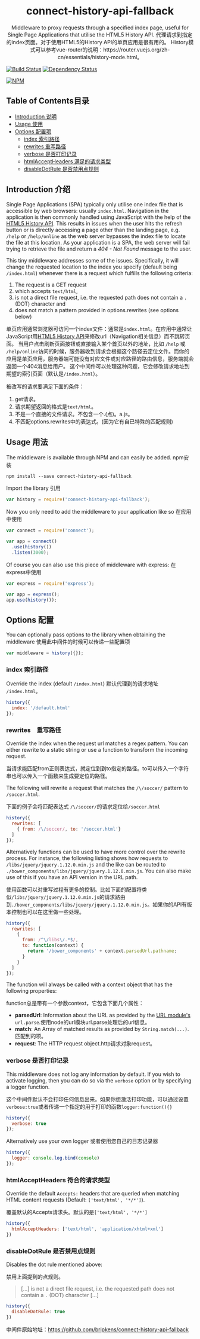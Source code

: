 <h1 align="center">connect-history-api-fallback</h1>
<p align="center">Middleware to proxy requests through a specified index page, useful for Single Page Applications that utilise the HTML5 History API.
代理请求到指定的index页面。对于使用HTML5的History API的单页应用是很有用的。
History模式可以参考vue-router的说明：https://router.vuejs.org/zh-cn/essentials/history-mode.html。
</p>

[![Build Status](https://travis-ci.org/bripkens/connect-history-api-fallback.svg?branch=master)](https://travis-ci.org/bripkens/connect-history-api-fallback)
[![Dependency Status](https://david-dm.org/bripkens/connect-history-api-fallback/master.svg)](https://david-dm.org/bripkens/connect-history-api-fallback/master)

[![NPM](https://nodei.co/npm/connect-history-api-fallback.png?downloads=true&downloadRank=true)](https://nodei.co/npm/connect-history-api-fallback/)


<h2>Table of Contents目录</h2>

<!-- TOC depthFrom:2 depthTo:6 withLinks:1 updateOnSave:1 orderedList:0 -->

- [Introduction 说明](#introduction)
- [Usage 使用](#usage)
- [Options 配置项](#options)
	- [index 索引路径](#index)
	- [rewrites 重写路径](#rewrites)
	- [verbose 是否打印记录](#verbose)
	- [htmlAcceptHeaders 满足的请求类型](#htmlacceptheaders)
	- [disableDotRule 是否禁用点规则](#disabledotrule)

<!-- /TOC -->

## Introduction 介绍

Single Page Applications (SPA) typically only utilise one index file that is
accessible by web browsers: usually `index.html`. Navigation in the application
is then commonly handled using JavaScript with the help of the
[HTML5 History API](http://www.w3.org/html/wg/drafts/html/master/single-page.html#the-history-interface).
This results in issues when the user hits the refresh button or is directly
accessing a page other than the landing page, e.g. `/help` or `/help/online`
as the web server bypasses the index file to locate the file at this location.
As your application is a SPA, the web server will fail trying to retrieve the file and return a *404 - Not Found*
message to the user.

This tiny middleware addresses some of the issues. Specifically, it will change
the requested location to the index you specify (default being `/index.html`)
whenever there is a request which fulfills the following criteria:

 1. The request is a GET request
 2. which accepts `text/html`,
 3. is not a direct file request, i.e. the requested path does not contain a
    `.` (DOT) character and
 4. does not match a pattern provided in options.rewrites (see options below)

单页应用通常浏览器可访问一个index文件：通常是`index.html`。在应用中通常让JavaScript用[HTML5 History API](http://www.w3.org/html/wg/drafts/html/master/single-page.html#the-history-interface)来修改url（Navigation相关信息）而不跳转页面。
当用户点击刷新页面按钮或直接输入某个首页以外的地址，比如 `/help` 或 `/help/online`访问的时候，服务器收到请求会根据这个路径去定位文件。而你的应用是单页应用，服务器端可能没有对应文件或对应路径的路由信息，服务端就会返回一个404消息给用户。
这个中间件可以处理这种问题，它会修改请求地址到期望的索引页面（默认是`/index.html`）。

被改写的请求要满足下面的条件：

 1. get请求。
 2. 请求期望返回的格式是`text/html`。
 3. 不是一个直接的文件请求。不包含一个.(点)。a.js。
 4. 不匹配options.rewrites中的表达式。(因为它有自已特殊的匹配规则)

## Usage 用法

The middleware is available through NPM and can easily be added.
npm安装

```
npm install --save connect-history-api-fallback
```

Import the library
引用

```javascript
var history = require('connect-history-api-fallback');
```

Now you only need to add the middleware to your application like so
在应用中使用

```javascript
var connect = require('connect');

var app = connect()
  .use(history())
  .listen(3000);
```

Of course you can also use this piece of middleware with express:
在express中使用

```javascript
var express = require('express');

var app = express();
app.use(history());
```

## Options 配置
You can optionally pass options to the library when obtaining the middleware
使用此中间件的时候可以传递一些配置项

```javascript
var middleware = history({});
```

### index 索引路径
Override the index (default `/index.html`)
默认代理到的请求地址 `/index.html`。

```javascript
history({
  index: '/default.html'
});
```

### rewrites　重写路径
Override the index when the request url matches a regex pattern. You can either rewrite to a static string or use a function to transform the incoming request.

当请求能匹配from正则表达式，就定位到到to指定的路径。to可以传入一个字符串也可以传入一个函数来生成要定位的路径。

The following will rewrite a request that matches the `/\/soccer/` pattern to `/soccer.html`.

下面的例子会将匹配表达式 `/\/soccer/`的请求定位给`/soccer.html`
```javascript
history({
  rewrites: [
    { from: /\/soccer/, to: '/soccer.html'}
  ]
});
```

Alternatively functions can be used to have more control over the rewrite process. For instance, the following listing shows how requests to `/libs/jquery/jquery.1.12.0.min.js` and the like can be routed to `./bower_components/libs/jquery/jquery.1.12.0.min.js`. You can also make use of this if you have an API version in the URL path.

使用函数可以对重写过程有更多的控制。比如下面的配置将类似`/libs/jquery/jquery.1.12.0.min.js`的请求路由到`./bower_components/libs/jquery/jquery.1.12.0.min.js`。如果你的API有版本控制也可以在这里做一些处理。
```javascript
history({
  rewrites: [
    {
      from: /^\/libs\/.*$/,
      to: function(context) {
        return '/bower_components' + context.parsedUrl.pathname;
      }
    }
  ]
});
```

The function will always be called with a context object that has the following properties:

function总是带有一个参数context，它包含下面几个属性：

 - **parsedUrl**: Information about the URL as provided by the [URL module's](https://nodejs.org/api/url.html#url_url_parse_urlstr_parsequerystring_slashesdenotehost) `url.parse`.使用node的url模块url.parse处理后的url信息。
 - **match**: An Array of matched results as provided by `String.match(...)`.匹配到的项。
 - **request**: The HTTP request object.http请求对象request。　


### verbose 是否打印记录
This middleware does not log any information by default. If you wish to activate logging, then you can do so via the `verbose` option or by specifying a logger function.

这个中间件默认不会打印任何信息出来。如果你想激活打印功能，可以通过设置`verbose:true`或者传递一个指定的用于打印的函数`logger:function(){}`

```javascript
history({
  verbose: true
});
```

Alternatively use your own logger
或者使用您自己的日志记录器

```javascript
history({
  logger: console.log.bind(console)
});
```

### htmlAcceptHeaders 符合的请求类型
Override the default `Accepts:` headers that are queried when matching HTML content requests (Default: `['text/html', '*/*']`).

覆盖默认的Accepts请求头。默认的是`['text/html', '*/*']`

```javascript
history({
  htmlAcceptHeaders: ['text/html', 'application/xhtml+xml']
})
```

### disableDotRule 是否禁用点规则
Disables the dot rule mentioned above:

禁用上面提到的点规则。

> […] is not a direct file request, i.e. the requested path does not contain a `.` (DOT) character […]

```javascript
history({
  disableDotRule: true
})
```



中间件原始地址：https://github.com/bripkens/connect-history-api-fallback